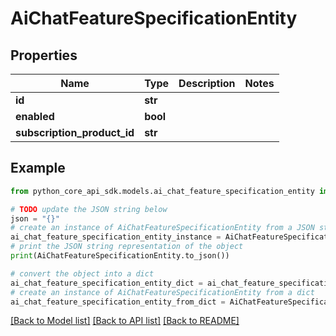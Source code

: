 # AiChatFeatureSpecificationEntity


## Properties

Name | Type | Description | Notes
------------ | ------------- | ------------- | -------------
**id** | **str** |  | 
**enabled** | **bool** |  | 
**subscription_product_id** | **str** |  | 

## Example

```python
from python_core_api_sdk.models.ai_chat_feature_specification_entity import AiChatFeatureSpecificationEntity

# TODO update the JSON string below
json = "{}"
# create an instance of AiChatFeatureSpecificationEntity from a JSON string
ai_chat_feature_specification_entity_instance = AiChatFeatureSpecificationEntity.from_json(json)
# print the JSON string representation of the object
print(AiChatFeatureSpecificationEntity.to_json())

# convert the object into a dict
ai_chat_feature_specification_entity_dict = ai_chat_feature_specification_entity_instance.to_dict()
# create an instance of AiChatFeatureSpecificationEntity from a dict
ai_chat_feature_specification_entity_from_dict = AiChatFeatureSpecificationEntity.from_dict(ai_chat_feature_specification_entity_dict)
```
[[Back to Model list]](../README.md#documentation-for-models) [[Back to API list]](../README.md#documentation-for-api-endpoints) [[Back to README]](../README.md)


